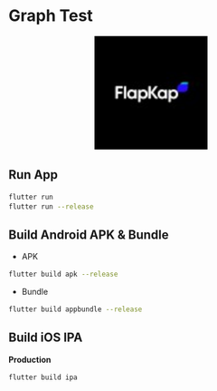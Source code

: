 # Graph Test

<p align="center">
<img src="./assets/images/app_icon.jpeg" style="height:200px;"/>
<p>

## Run App

```sh  
flutter run 
flutter run --release
```

## Build Android APK & Bundle

 - APK

```sh 
flutter build apk --release 
``` 

 - Bundle

  ```sh 
  flutter build appbundle --release
  ```

## Build iOS IPA

**Production**

  ```sh 
  flutter build ipa
  ```


